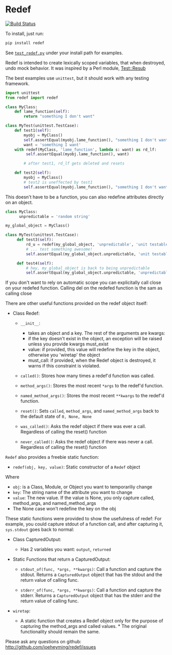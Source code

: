 # Redef

[![Build Status](https://secure.travis-ci.org/joeheyming/redef.png)](http://travis-ci.org/joeheyming/redef)


To install, just run:

```bash
pip install redef
```

See [`test_redef.py`](/joeheyming/redef/blob/master/test_redef.py) under your install path for examples.

Redef is intended to create lexically scoped variables, that when destroyed, undo mock behavior.
It was inspired by a Perl module, [Test::Resub](http://search.cpan.org/~airwave/Test-Resub-1.02/lib/Test/Resub.pm)

The best examples use `unittest`, but it should work with any testing framework.

```python
import unittest
from redef import redef

class MyClass:
    def lame_function(self):
        return "something I don't want"

class MyTest(unittest.TestCase):
    def test1(self):
        myobj = MyClass()
        self.assertEqual(myobj.lame_function(), "something I don't want")
        want = 'something I want'
	with redef(MyClass, 'lame_function', lambda s: want) as rd_lf:
	     self.assertEqual(myobj.lame_function(), want)

        # after test1, rd_lf gets deleted and resets

    def test2(self):        
        myobj = MyClass()
        # test2 is uneffected by test1
        self.assertEqual(myobj.lame_function(), "something I don't want")
```

This doesn't have to be a function, you can also redefine attributes directly on an object.

```python
class MyClass:
      unpredictable = 'random string'

my_global_object = MyClass()

class MyTest(unittest.TestCase):
     def test3(self):
         rd_u = redef(my_global_object, 'unpredictable', 'unit testable string')
         # ... test something awesome!
         self.assertEqual(my_global_object.unpredictable, 'unit testable string')

     def test4(self):
         # hey, my_global_object is back to being unpredictable
         self.assertEqual(my_global_object.unpredictable, 'unpredictable')
```
 
If you don't want to rely on automatic scope you can explicitally call close
 on your redefed function.  Calling del on the redefed function is the sam
 as calling close
        
There are other useful functions provided on the redef object itself:

* Class Redef:
    * `__init__`:
        * takes an object and a key.  The rest of the arguments are kwargs:
        * if the key doesn't exist in the object, an exception will be raised unless you provide kwargs must_exist
        * value: if provided, this value will redefine the key in the object, otherwise you 'wiretap' the object
        * must_call: if provided, when the Redef object is destroyed, it warns if this constraint is violated.

    * `called()`:
        Stores how many times a redef'd function was called.
    * `method_args()`:
        Stores the most recent `*args` to the redef'd function.
    * `named_method_args()`:
        Stores the most recent `**kwargs` to the redef'd function.
    * `reset()`:
        Sets `called`, `method_args`, and `named_method_args` back to the default state of `0, None, None`
    * `was_called()`:
        Asks the redef object if there was ever a call.  Regardless of calling the reset() function
    * `never_called()`:
        Asks the redef object if there was never a call. Regardless of calling the reset() function

`Redef` also provides a freebie static function:

* `redef(obj, key, value)`:
    Static constructor of a `Redef` object

Where
  * `obj`: is a Class, Module, or Object you want to temporariliy change
  * `key`: The string name of the attribute you want to change
  * `value`: The new value.  If the value is None, you only capture called, method_args, and named_method_args
   * The None case won't redefine the key on the obj

These static functions were provided to show the usefulness of redef: 
For example, you could capture stdout of a function call, and after capturing it,
`sys.stdout` goes back to normal:

* Class CapturedOutput:
    * Has 2 variables you want: `output`, `returned`

* Static Functions that return a CapturedOutput:
    * `stdout_of(func, *args, **kwargs)`:
        Call a function and capture the stdout.
        Returns a `CapturedOutput` object that has the stdout and the return value of calling func.

    * `stderr_of(func, *args, **kwargs)`:
        Call a function and capture the stderr.
        Returns a `CapturedOutput` object that has the stderr and the return value of calling func.
        
* `wiretap`:
    * A static function that creates a Redef object only for the purpose of capturing the method_args and called values.
          * The original functionality should remain the same.

Please ask any questions on github: http://github.com/joeheyming/redef/issues

